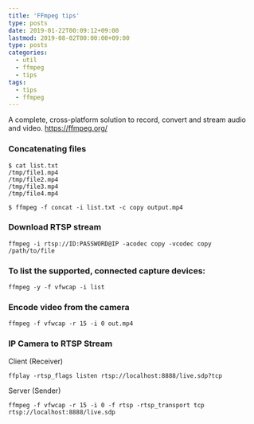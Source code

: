 ```yaml
---
title: 'FFmpeg tips'
type: posts
date: 2019-01-22T00:09:12+09:00
lastmod: 2019-08-02T00:00:00+09:00
type: posts
categories: 
  - util
  - ffmpeg
  - tips
tags:
  - tips
  - ffmpeg
---
```


A complete, cross-platform solution to record, convert and stream audio and video.
    https://ffmpeg.org/

### Concatenating files

    $ cat list.txt
    /tmp/file1.mp4
    /tmp/file2.mp4
    /tmp/file3.mp4
    /tmp/file4.mp4
    
    $ ffmpeg -f concat -i list.txt -c copy output.mp4
    
### Download RTSP stream

    ffmpeg -i rtsp://ID:PASSWORD@IP -acodec copy -vcodec copy /path/to/file

### To list the supported, connected capture devices:

    ffmpeg -y -f vfwcap -i list
    
### Encode video from the camera
    
    ffmpeg -f vfwcap -r 15 -i 0 out.mp4

### IP Camera to RTSP Stream

Client (Receiver)

    ffplay -rtsp_flags listen rtsp://localhost:8888/live.sdp?tcp

Server (Sender)

    ffmpeg -f vfwcap -r 15 -i 0 -f rtsp -rtsp_transport tcp rtsp://localhost:8888/live.sdp
    